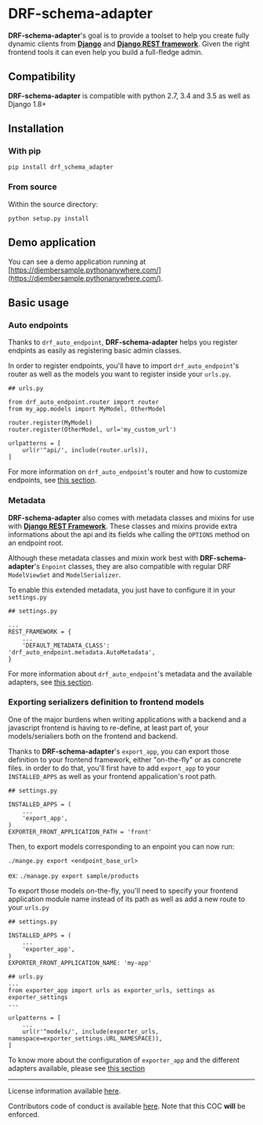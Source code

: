 # DRF-schema-adapter

**DRF-schema-adapter**'s goal is to provide a toolset to help you create fully dynamic clients from **[Django](https://www.djangoproject.com/)** and **[Django REST framework](http://www.django-rest-framework.org/)**. Given the right frontend tools it can even help you build a full-fledge admin.

## Compatibility

**DRF-schema-adapter** is compatible with python 2.7, 3.4 and 3.5 as well as Django 1.8+

## Installation

### With pip

`pip install drf_schema_adapter`

### From source

Within the source directory:

`python setup.py install`

## Demo application

You can see a demo application running at
[https://djembersample.pythonanywhere.com/](https://djembersample.pythonanywhere.com/).

## Basic usage

### Auto endpoints

Thanks to `drf_auto_endpoint`, **DRF-schema-adapter** helps you register endpints as easily as registering basic admin classes.

In order to register endpoints, you'll have to import `drf_auto_endpoint`'s router as well as the models you want to register inside your `urls.py`.

```
## urls.py

from drf_auto_endpoint.router import router
from my_app.models import MyModel, OtherModel

router.register(MyModel)
router.register(OtherModel, url='my_custom_url')

urlpatterns = [
    url(r'^api/', include(router.urls)),
]

```

For more information on `drf_auto_endpoint`'s router and how to customize endpoints, see [this section](drf_auto_endpoint/index.md).

### Metadata

**DRF-schema-adapter** also comes with metadata classes and mixins for use with **[Django REST Framework](http://www.django-rest-framework.org/api-guide/metadata/)**. These classes and mixins provide extra informations about the api and its fields whe calling the `OPTIONS` method on an endpoint root.

Although these metadata classes and mixin work best with **DRF-schema-adapter**'s `Enpoint` classes, they are also compatible with regular DRF `ModelViewSet` and `ModelSerializer`.

To enable this extended metadata, you just have to configure it in your `settings.py`

```
## settings.py

...
REST_FRAMEWORK = {
    ...
    'DEFAULT_METADATA_CLASS': 'drf_auto_endpoint.metadata.AutoMetadata',
}
```

For more information about `drf_auto_endpoint`'s metadata and the available adapters, see [this section](drf_auto_endpoint/metadata.md).

### Exporting serializers definition to frontend models

One of the major burdens when writing applications with a backend and a javascript frontend is having to re-define, at least part of, your models/serialiers both on the frontend and backend.

Thanks to **DRF-schema-adapter**'s `export_app`, you can export those definition to your frontend framework, either "on-the-fly" or as concrete files. in order to do that, you'll first have to add `export_app` to your `INSTALLED_APPS` as well as your frontend appalication's root path.

```
## settings.py

INSTALLED_APPS = (
    ...
    'export_app',
)
EXPORTER_FRONT_APPLICATION_PATH = 'front'
```

Then, to export models corresponding to an enpoint you can now run:

`./mange.py export <endpoint_base_url>`

ex: `./manage.py export sample/products`

To export those models on-the-fly, you'll need to specify your frontend application module name instead of its path as well as add a new route to your `urls.py`

```
## settings.py

INSTALLED_APPS = (
    ...
    'exporter_app',
)
EXPORTER_FRONT_APPLICATION_NAME: 'my-app'
```

```
## urls.py
...
from exporter_app import urls as exporter_urls, settings as exporter_settings
...

urlpatterns = [
    ...
    url(r'^models/', include(exporter_urls, namespace=exporter_settings.URL_NAMESPACE)),
]
```

To know more about the configuration of `exporter_app` and the different adapters available, please see [this section](exporter_app/index.md)


---

License information available [here](LICENSE.md).

Contributors code of conduct is available [here](COC.md). Note that this COC **will** be enforced.
